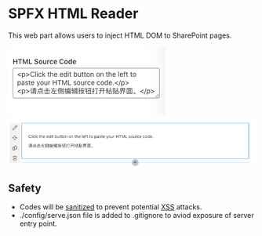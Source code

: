 # SPFX HTML Reader

This web part allows users to inject HTML DOM to SharePoint pages.

![screen shot of input field](screen-shot-1.png)
![screen shot of result](screen-shot-2.png)

## Safety

- Codes will be [sanitized](https://github.com/cure53/DOMPurify) to prevent potential [XSS](https://en.wikipedia.org/wiki/Cross-site_scripting) attacks.
- ./config/serve.json file is added to .gitignore to aviod exposure of server entry point.
